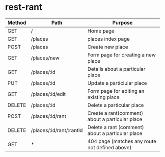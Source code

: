 # rest-rant
| Method | Path | Purpose |
|--------|---------|----------
| GET | / | Home page|
| GET | /places | places index page |
| POST | /places| Create new place |
| GET | /places/new | Form page for creating a new place |
|GET|/places/:id|Details about a particular place
|PUT| /places/:id| Update a particiular place
|GET|/places/:id/edit|Form page for editing an existing place
|DELETE|/places/:id| Delete a particular place
|POST|/places/:id/rant|Create a rant(comment) about a particular place
|DELETE|/places/:id/rant/:rantId|Delete a rant (comment) about a particular place
|GET|*|404 page (matches any route not defined above)|